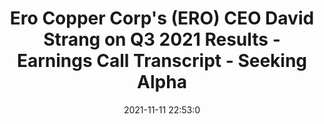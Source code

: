 ---
"title": "Ero Copper Corp's (ERO) CEO David Strang on Q3 2021 Results - Earnings Call Transcript - Seeking Alpha"
"date": "2021-11-11 22:53:0"
"feed_name": "GOOGLENEWSDRILLING"
"feed_website": "https://news.google.com/search?q=drilling%2Bincident&hl=en-US&gl=US&ceid=US:en"
"feed_rss": "https://news.google.com/rss/search?q=drilling%2Bincident&hl=en-US&gl=US&ceid=US:en"
"link": "https://seekingalpha.com/article/4468657-ero-copper-corps-ero-ceo-david-strang-on-q3-2021-results-earnings-call-transcript"
"source": "{'href': 'https://seekingalpha.com', 'title': 'Seeking Alpha'}"
"file": "_posts/2021-1-1-cf8360088de87ffc08d83d0bd8c07a986333f833.md"
"accident": "0"
"drilling": "0"
"dead": "0"
"injured": "0"
"arrested": "0"
"place": "unknown place"
"where": "unknown site"
"causes": "unknown"
"place_uri": "unknown place"
---
